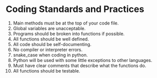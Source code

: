
# Coding Standards and Practices
1. Main methods must be at the top of your code file.
2. Global variables are unacceptable.
3. Programs should be broken into functions if possible.
4. All functions should be well defined.
5. All code should be self-documenting.
6. No compiler or interpreter errors.
7. snake_case when coding in python.
8. Python will be used with some little exceptions to other languages.
9. Must have clear comments that describe what the functions do.
10. All functions should be testable.
